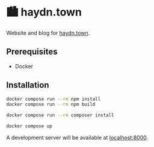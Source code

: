 # 🏙 haydn.town
Website and blog for [haydn.town](https://haydn.town).

## Prerequisites
* Docker

## Installation
```sh
docker compose run --rm npm install
docker compose run --rm npm build

docker compose run --rm composer install

docker compose up
```

A development server will be available at [localhost:8000](http://localhost:8000).
